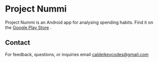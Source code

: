 # Project Nummi

Project Nummi is an Android app for analysing spending habits. Find it on
the [Google Play Store](https://play.google.com/store/apps/details?id=com.eywa.projectnummi "Project Nummi Google Play Store listing")
.

## Contact

For feedback, questions, or inquiries email caldeikeycodes@gmail.com
